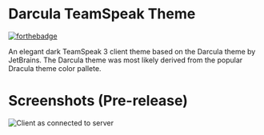 # Darcula TeamSpeak Theme
[![forthebadge](http://forthebadge.com/images/badges/gluten-free.svg)](http://forthebadge.com)

An elegant dark TeamSpeak 3 client theme based on the Darcula theme by JetBrains.
The Darcula theme was most likely derived from the popular Dracula theme color pallete.

# Screenshots (Pre-release)
![Client as connected to server](https://i.imgur.com/GADM9Kr.png "Client as connected to server")
